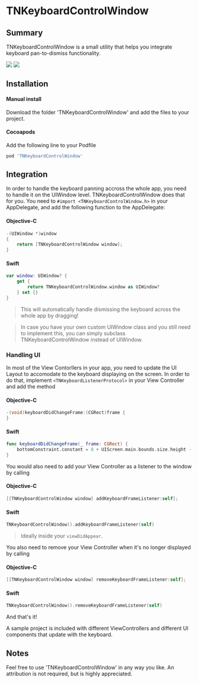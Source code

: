 
# TNKeyboardControlWindow

## Summary
TNKeyboardControlWindow is a small utility that helps you integrate keyboard pan-to-dismiss functionality.

![](https://thumbs.gfycat.com/ImpossibleTestyIndianpalmsquirrel-size_restricted.gif)
![](https://thumbs.gfycat.com/EvilMiserableGrayreefshark-size_restricted.gif)

## Installation

#### Manual install
Download the folder 'TNKeyboardControlWindow' and add the files to your project.

#### Cocoapods
Add the following line to your Podfile
```ruby
pod 'TNKeyboardControlWindow'
```

## Integration
In order to handle the keyboard panning accross the whole app, you need to handle it on the UIWindow level.
TNKeyboardControlWindow does that for you.
You need to `#import <TNKeyboardControlWindow.h>` in your AppDelegate, and add the following function to the AppDelegate:
#### Objective-C
```objective-c
-(UIWindow *)window
{
	return [TNKeyboardControlWindow window];
}
```
#### Swift
```swift
var window: UIWindow? {
	get {
		return TNKeyboardControlWindow.window as UIWindow?
	} set {}
}
```
> This will automatically handle dismissing the keyboard across the whole app by dragging!

> In case you have your own custom UIWindow class and you still need to implement this, you can simply subclass TNKeyboardControlWindow instead of UIWindow.

### Handling UI
In most of the View Contorllers in your app, you need to update the UI Layout to accomodate to the keyboard displaying on the screen.
In order to do that, implement `<TNKeyboardListenerProtocol>` in your View Controller and add the method 
#### Objective-C
```objective-c
-(void)keyboardDidChangeFrame:(CGRect)frame {
}
```
#### Swift
```swift
func keyboardDidChangeFrame(_ frame: CGRect) {
	bottomConstraint.constant = 8 + UIScreen.main.bounds.size.height - frame.origin.y
}
```

You would also need to add your View Controller as a listener to the window by calling 
#### Objective-C
```objective-c
[[TNKeyboardControlWindow window] addKeyboardFrameListener:self];
```
#### Swift
```swift
TNKeyboardControlWindow().addKeyboardFrameListener(self)
```
> Ideally inside your `viewDidAppear`. 

You also need to remove your View Controller when it's no longer displayed by calling 
#### Objective-C
```objective-c
[[TNKeyboardControlWindow window] removeKeyboardFrameListener:self];
```
#### Swift
```swift
TNKeyboardControlWindow().removeKeyboardFrameListener(self)
```

And that's it!

A sample project is included with different ViewControllers and different UI components that update with the keyboard.

## Notes

Feel free to use 'TNKeyboardControlWindow' in any way you like. An attribution is not required, but is highly appreciated.
